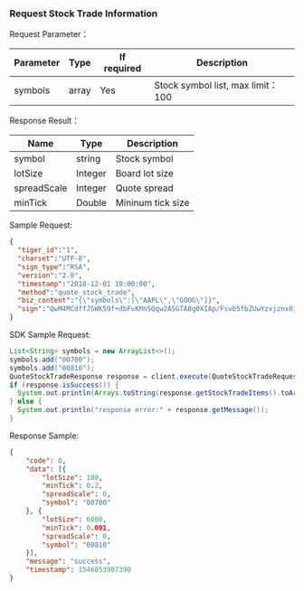 ### Request Stock Trade Information

Request Parameter：

 Parameter | Type  | If required | Description               
--- | --- | --- | ---
symbols |array|Yes|Stock symbol list, max limit：100


Response Result：

 Name        | Type    | Description       
--- | --- | ---
symbol|	string| Stock symbol 
lotSize|	Integer| Board lot size 
spreadScale| Integer  | Quote spread 
minTick|	Double	|Mininum tick size


Sample Request:
```json
{
  "tiger_id":"1",
  "charset":"UTF-8",
  "sign_type":"RSA",
  "version":"2.0",
  "timestamp":"2018-12-01 10:00:00",
  "method":"quote_stock_trade",
  "biz_content":"{\"symbols\":[\"AAPL\",\"GOOG\"]}",
  "sign":"QwM4MCdffJ5WK59f+dbFvKMn5Qqw2A5GTA8g0XIAp/Fsvb5fbZUwYzxjznx0jO7VO9Npbzd+ywR6VrMz4liblTMPGDvDnPJP0rGUVF+xbj/3MBr3vFZ25XheyjfHIpP6f+qhNkn9KdFsviohZAWeplkYjV+OyxwMQmpnkP/vll4="
}
```

SDK Sample Request:
```java
List<String> symbols = new ArrayList<>();
symbols.add("00700");
symbols.add("00810");
QuoteStockTradeResponse response = client.execute(QuoteStockTradeRequest.newRequest(symbols));
if (response.isSuccess()) {
  System.out.println(Arrays.toString(response.getStockTradeItems().toArray()));
} else {
  System.out.println("response error:" + response.getMessage());
}
```

Response Sample:
```json
{
	"code": 0,
	"data": [{
		"lotSize": 100,
		"minTick": 0.2,
		"spreadScale": 0,
		"symbol": "00700"
	}, {
		"lotSize": 6000,
		"minTick": 0.001,
		"spreadScale": 0,
		"symbol": "00810"
	}],
	"message": "success",
	"timestamp": 1546853907390
}
```
